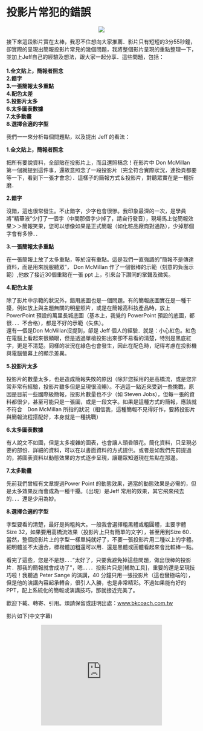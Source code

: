 # 投影片常犯的錯誤 

<div style="clear: both; text-align: center;"><a href="http://1.bp.blogspot.com/-MwyKQeZYiwk/VhUQdtz-0KI/AAAAAAAAN0g/BNVNb2wfckc/s1600/lifedeath.jpg" style="margin-left: 1em; margin-right: 1em;"><img border="0" src="http://1.bp.blogspot.com/-MwyKQeZYiwk/VhUQdtz-0KI/AAAAAAAAN0g/BNVNb2wfckc/s1600/lifedeath.jpg"/></a></div>
<p>接下來這段影片實在太棒，我忍不住想向大家推薦．影片只有短短的3分55秒鐘，卻實際的呈現出簡報投影片常見的幾個問題，我將整個影片呈現的重點整理一下，並加上Jeff自己的經驗及想法，跟大家一起分享．這些問題，包括：<br/><b><br/>1.全文貼上，簡報者照念<br/>2.錯字<br/>3.一張簡報太多重點<br/>4.配色太差<br/>5.投影片太多<br/>6.太多圖表數據<br/>7.太多動畫<br/>8.選擇合適的字型</b></p>
<p>我們一一來分析每個問題點，以及提出 Jeff 的看法：<br/><a name="more"></a></p>
<p><b>1.全文貼上，簡報者照念</b></p>
<p>把所有要說資料，全部貼在投影片上，而且還照稿念！在影片中 Don McMillan 第一個就提到這件事，還故意照念了一段投影片（完全符合實際狀況，連換頁都要等一下，看到下一張才會念）．這樣子的簡報方式＆投影片，對聽眾實在是一種折磨．</p>
<p><b>2.錯字</b></p>
<p>沒錯，這也很常發生。不止錯字，少字也會很慘。我印象最深的一次，是學員將”精華液”少打了一個字（中間那個字少掉了，請自行發音），現場馬上從簡報效果＞＞簡報笑果，您可以想像如果是正式簡報（如化粧品廠商對通路），少掉那個字會有多慘．．</p>
<p><b>3.一張簡報太多重點</b></p>
<p>在一張簡報上放了太多重點，等於沒有重點。這是我們一直強調的”簡報不是傳達資料，而是用來說服聽眾”， Don McMillan 作了一個很棒的示範（刻意的負面示範）,他放了接近30個重點在一張 ppt 上，引來台下讚同的掌聲及微笑。</p>
<p><b>4.配色太差</b></p>
<p>除了影片中示範的狀況外，錯用底圖也是一個問題。有的簡報底圖實在是一種干擾，例如放上與主題無關的明星照片，或是在簡報高科技產品時，放上 PowerPoint 預設的萬里長城底圖（基本上，我覺的 PowerPoint 預設的底圖，都很．．．不合格），都是不好的示範（失焦）。<br/>還有一個是Don McMillan沒提到，卻是 Jeff 個人的經驗．就是：小心紅色。紅色在電腦上看起來很顯眼，但是透過單槍投影出來卻不易看的清楚，特別是黑底紅字，更是不清楚。同樣的狀況在綠色也會發生，因此在配色時，記得考慮在投影機與電腦螢幕上的顯示差異。</p>
<p><b>5.投影片太多</b></p>
<p>投影片的數量太多，也是造成簡報失敗的原因（除非您採用的是高橋流，或是您非常非常有經驗，投影片雖多但是呈現很流暢）。不過這一點近來受到一些挑戰，原因是目前一些國際級簡報，投影片數量也不少（如 Steven Jobs），但每一張的資料都很少，甚至可能只是一張圖，或是一段文字。如果是這種方式的簡報，應該就不符合　Don McMillan 所指的狀況（相信我，這種簡報不見得好作，要將投影片與簡報流程搭配好，本身就是一種挑戰）</p>
<p><b>6.太多圖表數據</b></p>
<p>有人說文不如圖，但是太多複雜的圖表，也會讓人頭昏眼花。簡化資料，只呈現必要的部份．詳細的資料，可以在以書面資料的方式提供。或者是如我們先前提過的，將圖表資料以動態效果的方式逐步呈現，讓聽眾知道現在焦點在那邊。</p>
<p><b>7.太多動畫</b></p>
<p>先前我們曾經有文章提過Power Point 的動態效果，適當的動態效果是必需的，但是太多效果反而會成為一種干擾。〔出現〕是Jeff 常用的效果，其它飛來飛去的．．．還是少用為妙。</p>
<p><b>8.選擇合適的字型</b></p>
<p>字型要看的清楚，最好是夠粗夠大。一般我會選擇粗黑體或粗圓體，主要字體 Size 32，如果要用高橋流效果（投影片上只有簡單的文字），甚至用到Size 60．當然，整個投影片上的字型一樣單純就好了，不要一張投影片用二種以上的字體。細明體並不太適合，標楷體加粗還可以用．還是黑體或圓體看起來會比較棒一點。</p>
<p>看完了這些，您是不是想．．．”太好了，只要我避免掉這些問題，做出很棒的投影片．那我的簡報就會成功了”，嗯．．．．投影片只是[輔助工具]，重要的還是呈現技巧啦！我聽過 Peter Sange 的演講，40 分鐘只用一張投影片（這也蠻極端的），但是他的演講內容起承轉合，很引人入勝，也是非常精彩。不過如果能有好的 PPT，配上系統化的簡報或演講技巧，那就接近完美了。</p>
<p>歡迎下載、轉寄、引用。煩請保留或註明出處：<a href="http://www.bkcoach.com.tw/">www.bkcoach.com.tw</a></p>
<p> 影片如下(中文字幕)</p>
<div></div>
<div style="clear: both; text-align: center;"><iframe allowfullscreen="" data-thumbnail-src="https://i.ytimg.com/vi/aFSTri0FhVA/0.jpg" frameborder="0" height="266" src="https://www.youtube.com/embed/aFSTri0FhVA?feature=player_embedded" width="320"></iframe></div>
<div></div>